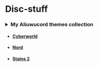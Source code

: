 # Disc-stuff

 

### <details><summary>My Aliuwucord themes collection </summary>
 - #### [Cyberworld](https://github.com/Quinxxxx/Disc-stuff/blob/main/Cyberworld/README.md)
 - #### [Nord](https://github.com/Quinxxxx/Disc-stuff/blob/main/Nord/README.md)
 - #### [Stains 2](https://github.com/Quinxxxx/Disc-stuff/blob/main/Stains/README.md)

</details>
